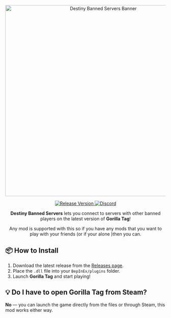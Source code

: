 <p align="center">
    <img src="https://files.catbox.moe/sra1h1.png" alt="Destiny Banned Servers Banner" width="600">
</p>

<p align="center">
    <a href="https://github.com/MooManisLoud/DestinyBannedServers/releases">
        <img src="https://img.shields.io/github/v/release/MooManisLoud/DestinyBannedServers?label=version&style=for-the-badge" alt="Release Version">
    </a>
    <a href="http://destiny.vin/discord">
        <img src="https://img.shields.io/discord/1244600268700651570?label=Discord&style=for-the-badge&color=blueviolet" alt="Discord">
    </a>
</p>

<p align="center">
    <strong>Destiny Banned Servers</strong> lets you connect to servers with other banned players on the latest version of <strong>Gorilla Tag</strong>!
</p>

<p align="center">Any mod is supported with this so if you have any mods that you want to play with your friends (or if your alone )then you can.</p>

<h2>📦 How to Install</h2>
<ol>
    <li>Download the latest release from the <a href="https://github.com/MooManisLoud/DestinyBannedServers/releases">Releases page</a>.</li>
    <li>Place the <code>.dll</code> file into your <code>BepInEx/plugins</code> folder.</li>
    <li>Launch <strong>Gorilla Tag</strong> and start playing!</li>
</ol>

<h2>💡 Do I have to open Gorilla Tag from Steam?</h2>
<p><strong>No</strong> — you can launch the game directly from the files or through Steam, this mod works either way.</p>
